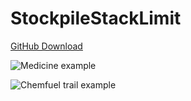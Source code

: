 # StockpileStackLimit

[GitHub Download](https://github.com/Ilyaki/StockpileStackLimit/releases)

![Medicine example](https://dl.dropboxusercontent.com/s/xzv7vk92w782dgp/Thumbnail.png)

![Chemfuel trail example](https://dl.dropboxusercontent.com/s/qkmiz42f3pmqg3e/ChemfuelTrail.png)
